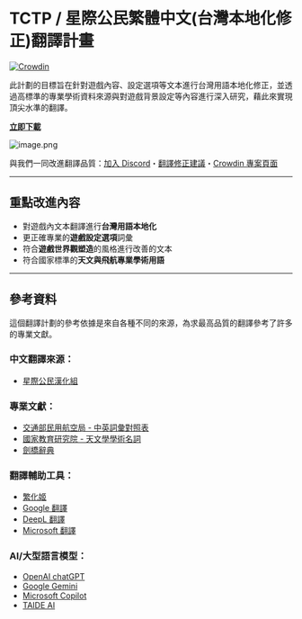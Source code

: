 # TCTP / 星際公民繁體中文(台灣本地化修正)翻譯計畫
[![Crowdin](https://badges.crowdin.net/scct_zh-tw/localized.svg)](https://crowdin.com/project/scct_zh-tw)

此計劃的目標旨在針對遊戲內容、設定選項等文本進行台灣用語本地化修正，並透過高標準的專業學術資料來源與對遊戲背景設定等內容進行深入研究，藉此來實現頂尖水準的翻譯。

[**立即下載**](https://sctranslator.danidomen.com/download?locale=cn_traditional&hash=4ff20a445456db1ef318f3b1c000b481)

![image.png](https://s2.loli.net/2024/10/11/LOMpYUC8NF4siwe.png)

與我們一同改進翻譯品質：[加入 Discord](https://discord.gg/4YKMayH2AD)・[翻譯修正建議](https://forms.office.com/r/f8WGe7zjTX)・[Crowdin 專案頁面](https://zh.crowdin.com/project/scct_zh-tw)

---

## **重點改進內容**
- 對遊戲內文本翻譯進行**台灣用語本地化**
- 更正確專業的**遊戲設定選項**詞彙
- 符合**遊戲世界觀塑造**的風格進行改善的文本
- 符合國家標準的**天文與飛航專業學術用語**

---

## **參考資料**
這個翻譯計劃的參考依據是來自各種不同的來源，為求最高品質的翻譯參考了許多的專業文獻。

### 中文翻譯來源：
- [星際公民漢化組](https://www.starcitizenzw.com/)
### 專業文獻：
- [交通部民用航空局 - 中英詞彙對照表](https://www.caa.gov.tw/BilingualVoca.aspx?a=744&lang=1)
- [國家教育研究院 - 天文學學術名詞](https://sheethub.com/data.gov.tw/%E5%9C%8B%E5%AE%B6%E6%95%99%E8%82%B2%E7%A0%94%E7%A9%B6%E9%99%A2-%E5%A4%A9%E6%96%87%E5%AD%B8%E5%AD%B8%E8%A1%93%E5%90%8D%E8%A9%9E/sql?sql=SELECT+*+FROM+this&page=14)
- [劍橋辭典](https://dictionary.cambridge.org/zht/)
### 翻譯輔助工具：
- [繁化姬](https://zhconvert.org/)
- [Google 翻譯](https://translate.google.com.tw/)
- [DeepL 翻譯](https://www.deepl.com/zh/translator)
- [Microsoft 翻譯](https://www.microsoft.com/en-us/translator/zh-tw/)
### AI/大型語言模型：
- [OpenAI chatGPT](https://chatgpt.com/)
- [Google Gemini](https://gemini.google.com/)
- [Microsoft Copilot](https://www.bing.com/)
- [TAIDE AI](https://taide.tw/index)
